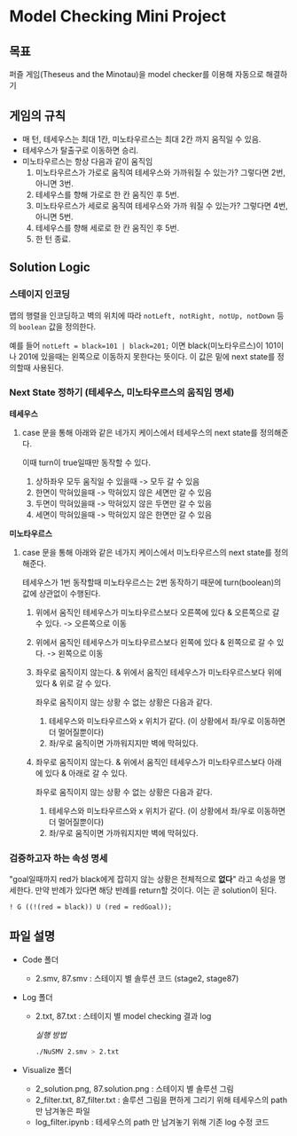 # Model Checking Mini Project

## 목표

퍼즐 게임(Theseus and the Minotau)을 model checker를 이용해 자동으로 해결하기

## 게임의 규칙

- 매 턴, 테세우스는 최대 1칸, 미노타우르스는 최대 2칸 까지 움직일 수 있음. 
- 테세우스가 탈출구로 이동하면 승리. 
- 미노타우르스는 항상 다음과 같이 움직임
  1. 미노타우르스가 가로로 움직여 테세우스와 가까워질 수 있는가? 그렇다면 2번, 아니면 3번. 
  2. 테세우스를 향해 가로로 한 칸 움직인 후 5번. 
  3. 미노타우르스가 세로로 움직여 테세우스와 가까 워질 수 있는가? 그렇다면 4번, 아니면 5번. 
  4. 테세우스를 향해 세로로 한 칸 움직인 후 5번. 
  5. 한 턴 종료. 

## Solution Logic

### 스테이지 인코딩

맵의 행렬을 인코딩하고 벽의 위치에 따라 `notLeft, notRight, notUp, notDown` 등의 `boolean` 값을 정의한다.

예를 들어 `notLeft = black=101 | black=201;` 이면 black(미노타우르스)이 101이나 201에 있을때는 왼쪽으로 이동하지 못한다는 뜻이다. 이 값은 밑에 next state를 정의할때 사용된다.

### Next State 정하기 (테세우스, 미노타우르스의 움직임 명세)

**테세우스**

1. case 문을 통해 아래와 같은 네가지 케이스에서 테세우스의 next state를 정의해준다.

   이때 turn이 true일때만 동작할 수 있다.

   1. 상하좌우 모두 움직일 수 있을때 -> 모두 갈 수 있음
   2. 한면이 막혀있을때 -> 막혀있지 않은 세면만 갈 수 있음
   3. 두면이 막혀있을때 -> 막혀있지 않은 두면만 갈 수 있음
   4. 세면이 막혀있을때 -> 막혀있지 않은 한면만 갈 수 있음

**미노타우르스**

1. case 문을 통해 아래와 같은 네가지 케이스에서 미노타우르스의 next state를 정의해준다.

   테세우스가 1번 동작할때 미노타우르스는 2번 동작하기 때문에 turn(boolean)의 값에 상관없이 수행된다.

   1. 위에서 움직인 테세우스가 미노타우르스보다 오른쪽에 있다 & 오른쪽으로 갈 수 있다. -> 오른쪽으로 이동

   2. 위에서 움직인 테세우스가 미노타우르스보다 왼쪽에 있다 & 왼쪽으로 갈 수 있다. -> 왼쪽으로 이동

   3. 좌우로 움직이지 않는다. & 위에서 움직인 테세우스가 미노타우르스보다 위에 있다 & 위로 갈 수 있다.

      좌우로 움직이지 않는 상황 수 없는 상황은 다음과 같다.

      1. 테세우스와 미노타우르스와 x 위치가 같다. (이 상황에서 좌/우로 이동하면 더 멀어질뿐이다)
      2. 좌/우로 움직이면 가까워지지만 벽에 막혀있다.

   4. 좌우로 움직이지 않는다. & 위에서 움직인 테세우스가 미노타우르스보다 아래에 있다 & 아래로 갈 수 있다.

      좌우로 움직이지 않는 상황 수 없는 상황은 다음과 같다.

      1. 테세우스와 미노타우르스와 x 위치가 같다. (이 상황에서 좌/우로 이동하면 더 멀어질뿐이다)
      2. 좌/우로 움직이면 가까워지지만 벽에 막혀있다.

### 검증하고자 하는 속성 명세

"goal일때까지 red가 black에게 잡히지 않는 상황은 전체적으로 **없다**" 라고 속성을 명세한다. 만약 반례가 있다면 해당 반례를 return할 것이다. 이는 곧 solution이 된다.

`! G ((!(red = black)) U (red = redGoal));`

## 파일 설명

- Code 폴더
  - 2.smv, 87.smv :  스테이지 별 솔루션 코드 (stage2, stage87)

- Log 폴더

  - 2.txt, 87.txt : 스테이지 별 model checking 결과 log

    *실행 방법*

    ```bash
    ./NuSMV 2.smv > 2.txt
    ```

- Visualize 폴더

  - 2_solution.png, 87.solution.png : 스테이지 별 솔루션 그림 
  - 2_filter.txt, 87_filter.txt : 솔루션 그림을 편하게 그리기 위해 테세우스의 path 만 남겨놓은 파일
  - log_filter.ipynb : 테세우스의 path 만 남겨놓기 위해 기존 log 수정 코드